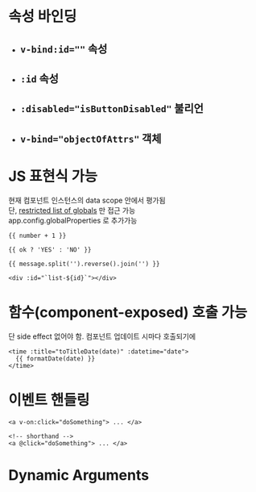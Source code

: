 # 속성 바인딩
- ## `v-bind:id=""` 속성
- ## `:id` 속성
- ## `:disabled="isButtonDisabled"` 불리언
- ## `v-bind="objectOfAttrs"` 객체

# JS 표현식 가능

현재 컴포넌트 인스턴스의 data scope 안에서 평가됨  
단, [restricted list of globals](https://github.com/vuejs/core/blob/main/packages/shared/src/globalsAllowList.ts#L3) 만 접근 가능  
app.config.globalProperties 로 추가가능

```vue
{{ number + 1 }}

{{ ok ? 'YES' : 'NO' }}

{{ message.split('').reverse().join('') }}

<div :id="`list-${id}`"></div>
```

# 함수(component-exposed) 호출 가능
단 side effect 없어야 함. 컴포넌트 업데이트 시마다 호출되기에
```vue
<time :title="toTitleDate(date)" :datetime="date">
  {{ formatDate(date) }}
</time>
```

# 이벤트 핸들링
```vue
<a v-on:click="doSomething"> ... </a>

<!-- shorthand -->
<a @click="doSomething"> ... </a>
```

# Dynamic Arguments
